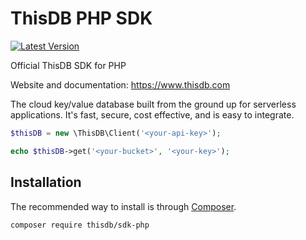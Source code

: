 # ThisDB PHP SDK

[![Latest Version](https://img.shields.io/github/release/thisdb/sdk-php.svg?style=flat-square)](https://github.com/thisdb/sdk-php/releases)

Official ThisDB SDK for PHP

Website and documentation: https://www.thisdb.com

The cloud key/value database built from the ground up for serverless applications. It's fast, secure, cost effective, and is easy to integrate.

```php
$thisDB = new \ThisDB\Client('<your-api-key>');

echo $thisDB->get('<your-bucket>', '<your-key>');
```

## Installation

The recommended way to install is through
[Composer](https://getcomposer.org/).

```bash
composer require thisdb/sdk-php
```
